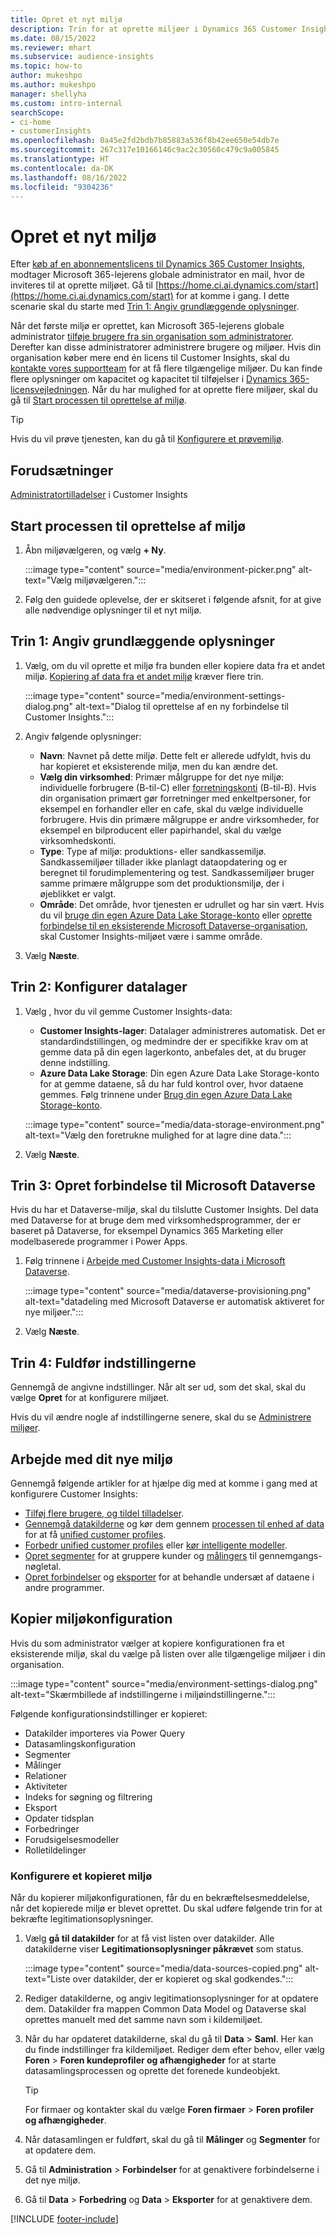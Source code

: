 ```yaml
---
title: Opret et nyt miljø
description: Trin for at oprette miljøer i Dynamics 365 Customer Insights.
ms.date: 08/15/2022
ms.reviewer: mhart
ms.subservice: audience-insights
ms.topic: how-to
author: mukeshpo
ms.author: mukeshpo
manager: shellyha
ms.custom: intro-internal
searchScope:
- ci-home
- customerInsights
ms.openlocfilehash: 0a45e2fd2bdb7b85883a536f8b42ee650e54db7e
ms.sourcegitcommit: 267c317e10166146c9ac2c30560c479c9a005845
ms.translationtype: HT
ms.contentlocale: da-DK
ms.lasthandoff: 08/16/2022
ms.locfileid: "9304236"
---
```

# <a name="create-a-new-environment"></a>Opret et nyt miljø

Efter [køb af en abonnementslicens til Dynamics 365 Customer Insights](paid-license.md), modtager Microsoft 365-lejerens globale administrator en mail, hvor de inviteres til at oprette miljøet. Gå til [https://home.ci.ai.dynamics.com/start](https://home.ci.ai.dynamics.com/start) for at komme i gang. I dette scenarie skal du starte med [Trin 1: Angiv grundlæggende oplysninger](#step-1-provide-basic-information).

Når det første miljø er oprettet, kan Microsoft 365-lejerens globale administrator [tilføje brugere fra sin organisation som administratorer](permissions.md). Derefter kan disse administratorer administrere brugere og miljøer. Hvis din organisation køber mere end én licens til Customer Insights, skal du [kontakte vores supportteam](https://go.microsoft.com/fwlink/?linkid=2079641) for at få flere tilgængelige miljøer. Du kan finde flere oplysninger om kapacitet og kapacitet til tilføjelser i [Dynamics 365-licensvejledningen](https://go.microsoft.com/fwlink/?LinkId=866544). Når du har mulighed for at oprette flere miljøer, skal du gå til [Start processen til oprettelse af miljø](#start-the-environment-creation-process).

> [!TIP]
> Hvis du vil prøve tjenesten, kan du gå til [Konfigurere et prøvemiljø](trial-signup.md).

## <a name="prerequisites"></a>Forudsætninger

[Administratortilladelser](permissions.md) i Customer Insights

## <a name="start-the-environment-creation-process"></a>Start processen til oprettelse af miljø

1. Åbn miljøvælgeren, og vælg **+ Ny**.
  
   :::image type="content" source="media/environment-picker.png" alt-text="Vælg miljøvælgeren.":::

1. Følg den guidede oplevelse, der er skitseret i følgende afsnit, for at give alle nødvendige oplysninger til et nyt miljø.

## <a name="step-1-provide-basic-information"></a>Trin 1: Angiv grundlæggende oplysninger

1. Vælg, om du vil oprette et miljø fra bunden eller kopiere data fra et andet miljø. [Kopiering af data fra et andet miljø](#copy-the-environment-configuration) kræver flere trin.

   :::image type="content" source="media/environment-settings-dialog.png" alt-text="Dialog til oprettelse af en ny forbindelse til Customer Insights.":::

1. Angiv følgende oplysninger:

   - **Navn**: Navnet på dette miljø. Dette felt er allerede udfyldt, hvis du har kopieret et eksisterende miljø, men du kan ændre det.
   - **Vælg din virksomhed**: Primær målgruppe for det nye miljø: individuelle forbrugere (B-til-C) eller [forretningskonti](work-with-business-accounts.md) (B-til-B). Hvis din organisation primært gør forretninger med enkeltpersoner, for eksempel en forhandler eller en cafe, skal du vælge individuelle forbrugere. Hvis din primære målgruppe er andre virksomheder, for eksempel en bilproducent eller papirhandel, skal du vælge virksomhedskonti.
   - **Type**: Type af miljø: produktions- eller sandkassemiljø. Sandkassemiljøer tillader ikke planlagt dataopdatering og er beregnet til forudimplementering og test. Sandkassemiljøer bruger samme primære målgruppe som det produktionsmiljø, der i øjeblikket er valgt.
   - **Område**: Det område, hvor tjenesten er udrullet og har sin vært. Hvis du vil [bruge din egen Azure Data Lake Storage-konto](own-data-lake-storage.md) eller [oprette forbindelse til en eksisterende Microsoft Dataverse-organisation](customer-insights-dataverse.md), skal Customer Insights-miljøet være i samme område.

1. Vælg **Næste**.

## <a name="step-2-configure-data-storage"></a>Trin 2: Konfigurer datalager

1. Vælg , hvor du vil gemme Customer Insights-data:

   - **Customer Insights-lager**: Datalager administreres automatisk. Det er standardindstillingen, og medmindre der er specifikke krav om at gemme data på din egen lagerkonto, anbefales det, at du bruger denne indstilling.
   - **Azure Data Lake Storage**: Din egen Azure Data Lake Storage-konto for at gemme dataene, så du har fuld kontrol over, hvor dataene gemmes. Følg trinnene under [Brug din egen Azure Data Lake Storage-konto](own-data-lake-storage.md).

   :::image type="content" source="media/data-storage-environment.png" alt-text="Vælg den foretrukne mulighed for at lagre dine data.":::

1. Vælg **Næste**.

## <a name="step-3-connect-to-microsoft-dataverse"></a>Trin 3: Opret forbindelse til Microsoft Dataverse

Hvis du har et Dataverse-miljø, skal du tilslutte Customer Insights. Del data med Dataverse for at bruge dem med virksomhedsprogrammer, der er baseret på Dataverse, for eksempel Dynamics 365 Marketing eller modelbaserede programmer i Power Apps.

1. Følg trinnene i [Arbejde med Customer Insights-data i Microsoft Dataverse](customer-insights-dataverse.md).

   :::image type="content" source="media/dataverse-provisioning.png" alt-text="datadeling med Microsoft Dataverse er automatisk aktiveret for nye miljøer.":::

1. Vælg **Næste**.

## <a name="step-4-finalize-the-settings"></a>Trin 4: Fuldfør indstillingerne

Gennemgå de angivne indstillinger. Når alt ser ud, som det skal, skal du vælge **Opret** for at konfigurere miljøet.

Hvis du vil ændre nogle af indstillingerne senere, skal du se [Administrere miljøer](manage-environments.md).

## <a name="work-with-your-new-environment"></a>Arbejde med dit nye miljø

Gennemgå følgende artikler for at hjælpe dig med at komme i gang med at konfigurere Customer Insights:

- [Tilføj flere brugere, og tildel tilladelser](permissions.md).
- [Gennemgå datakilderne](data-sources.md) og kør dem gennem [processen til enhed af data](data-unification.md) for at få [unified customer profiles](customer-profiles.md).
- [Forbedr unified customer profiles](enrichment-hub.md) eller [kør intelligente modeller](predictions-overview.md).
- [Opret segmenter](segments.md) for at gruppere kunder og [målingers](measures.md) til gennemgangs-nøgletal.
- [Opret forbindelser](connections.md) og [eksporter](export-destinations.md) for at behandle undersæt af dataene i andre programmer.

## <a name="copy-the-environment-configuration"></a>Kopier miljøkonfiguration

Hvis du som administrator vælger at kopiere konfigurationen fra et eksisterende miljø, skal du vælge på listen over alle tilgængelige miljøer i din organisation.

:::image type="content" source="media/environment-settings-dialog.png" alt-text="Skærmbillede af indstillingerne i miljøindstillingerne.":::

Følgende konfigurationsindstillinger er kopieret:

- Datakilder importeres via Power Query
- Datasamlingskonfiguration
- Segmenter
- Målinger
- Relationer
- Aktiviteter
- Indeks for søgning og filtrering
- Eksport
- Opdater tidsplan
- Forbedringer
- Forudsigelsesmodeller
- Rolletildelinger

### <a name="set-up-a-copied-environment"></a>Konfigurere et kopieret miljø

Når du kopierer miljøkonfigurationen, får du en bekræftelsesmeddelelse, når det kopierede miljø er blevet oprettet. Du skal udføre følgende trin for at bekræfte legitimationsoplysninger.

1. Vælg **gå til datakilder** for at få vist listen over datakilder. Alle datakilderne viser **Legitimationsoplysninger påkrævet** som status.

   :::image type="content" source="media/data-sources-copied.png" alt-text="Liste over datakilder, der er kopieret og skal godkendes.":::

1. Rediger datakilderne, og angiv legitimationsoplysninger for at opdatere dem. Datakilder fra mappen Common Data Model og Dataverse skal oprettes manuelt med det samme navn som i kildemiljøet.

1. Når du har opdateret datakilderne, skal du gå til **Data** > **Saml**. Her kan du finde indstillinger fra kildemiljøet. Rediger dem efter behov, eller vælg **Foren** > **Foren kundeprofiler og afhængigheder** for at starte datasamlingsprocessen og oprette det forenede kundeobjekt.

   > [!TIP]
   > For firmaer og kontakter skal du vælge **Foren firmaer** > **Foren profiler og afhængigheder**.

1. Når datasamlingen er fuldført, skal du gå til **Målinger** og **Segmenter** for at opdatere dem.

1. Gå til **Administration** > **Forbindelser** for at genaktivere forbindelserne i det nye miljø.

1. Gå til **Data** > **Forbedring** og **Data** > **Eksporter** for at genaktivere dem.

[!INCLUDE [footer-include](includes/footer-banner.md)]
